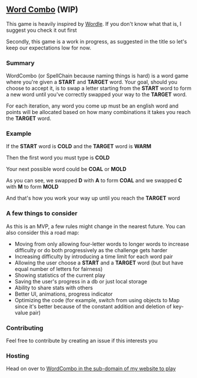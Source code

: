 ## [Word Combo](https://wordcombo.francisudeji.dev) (WIP)

This game is heavily inspired by [Wordle](https://www.nytimes.com/games/wordle/index.html). If you don't know what that is, I suggest you check it out first

Secondly, this game is a work in progress, as suggested in the title so let's keep our expectations low for now.

### Summary

WordCombo (or SpellChain because naming things is hard) is a word game where you're given a **START** and **TARGET** word. Your goal, should you choose to accept it, is to swap a letter starting from the **START** word to form a new word until you've correctly swapped your way to the **TARGET** word.

For each iteration, any word you come up must be an english word and points will be allocated based on how many combinations it takes you reach the **TARGET** word.

### Example

If the **START** word is **COLD** and the **TARGET** word is **WARM**

Then the first word you must type is **COLD**

Your next possible word could be **COAL** or **MOLD**

As you can see, we swapped **D** with **A** to form **COAL** and we swapped **C** with **M** to form **MOLD**

And that's how you work your way up until you reach the **TARGET** word

### A few things to consider

As this is an MVP, a few rules might change in the nearest future. You can also consider this a road map:

- Moving from only allowing four-letter words to longer words to increase difficulty or do both progressively as the challenge gets harder
- Increasing difficulty by introducing a time limit for each word pair
- Allowing the user choose a **START** and a **TARGET** word (but but have equal number of letters for fairness)
- Showing statistics of the current play
- Saving the user's progress in a db or just local storage
- Ability to share stats with others
- Better UI, animations, progress indicator
- Optimizing the code (for example, switch from using objects to Map since it's better because of the constant addition and deletion of key-value pair)

### Contributing

Feel free to contribute by creating an issue if this interests you

### Hosting

Head on over to [WordCombo in the sub-domain of my website to play](https://wordcombo.francisudeji.dev)
